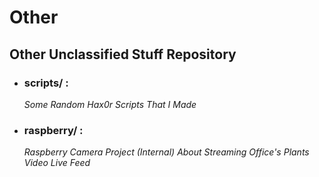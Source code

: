 # Other

## Other Unclassified Stuff Repository

  * ### scripts/ :
    *Some Random Hax0r Scripts That I Made*

  * ### raspberry/ :
    *Raspberry Camera Project (Internal) About Streaming Office's Plants Video Live Feed*
